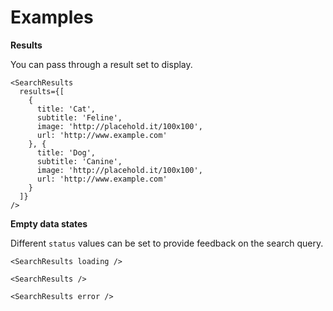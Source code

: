# Examples

**Results**

You can pass through a result set to display.

```
<SearchResults
  results={[
    {
      title: 'Cat',
      subtitle: 'Feline',
      image: 'http://placehold.it/100x100',
      url: 'http://www.example.com'
    }, {
      title: 'Dog',
      subtitle: 'Canine',
      image: 'http://placehold.it/100x100',
      url: 'http://www.example.com'
    }
  ]}
/>
```

**Empty data states**

Different `status` values can be set to provide feedback on the search query.

```
<SearchResults loading />
```

```
<SearchResults />
```

```
<SearchResults error />
```
